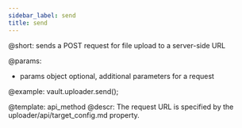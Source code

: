 ```yaml
---
sidebar_label: send
title: send
---          
```


@short: sends a POST request for file upload to a server-side URL 

@params:
* params 		object 			optional, additional parameters for a request


@example:
vault.uploader.send();

@template: api_method
@descr:
The request URL is specified by the uploader/api/target_config.md property.


